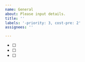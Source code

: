```yaml
---
name: General
about: Please input details.
title: ''
labels: '-priority: 3, cost-pre: 2'
assignees: ''

---
```


- [ ] 
- [ ] 
- [ ] 
